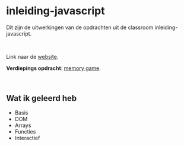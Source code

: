 # inleiding-javascript

Dit zijn de uitwerkingen van de opdrachten uit de classroom inleiding-javascript.

<br>

Link naar de [website](https://relaxed-khorana-0fb46d.netlify.app/).

**Verdiepings opdracht**: [memory game](https://relaxed-khorana-0fb46d.netlify.app/h06/index.html).

<br>

## Wat ik geleerd heb
- Basis
- DOM
- Arrays
- Functies
- Interactief
